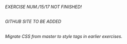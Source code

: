 ###### EXERCISE  NUM./15/17 NOT FINISHED!
###### GITHUB SITE TO BE ADDED

###### Migrate CSS from master to style tags in earlier exercises.



